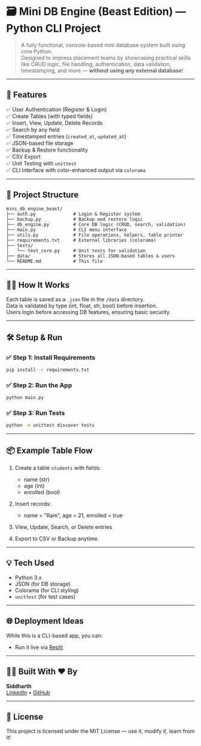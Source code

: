 # 🗃️ Mini DB Engine (Beast Edition) — Python CLI Project

> A fully functional, console-based mini database system built using core Python.  
> Designed to impress placement teams by showcasing practical skills like CRUD logic, file handling, authentication, data validation, timestamping, and more — **without using any external database**!

---

## 🚀 Features

✅ User Authentication (Register & Login)  
✅ Create Tables (with typed fields)  
✅ Insert, View, Update, Delete Records  
✅ Search by any field  
✅ Timestamped entries (`created_at`, `updated_at`)  
✅ JSON-based file storage  
✅ Backup & Restore functionality  
✅ CSV Export  
✅ Unit Testing with `unittest`  
✅ CLI Interface with color-enhanced output via `colorama`

---

## 📁 Project Structure

```
mini_db_engine_beast/
├── auth.py              # Login & Register system
├── backup.py            # Backup and restore logic
├── db_engine.py         # Core DB logic (CRUD, search, validation)
├── main.py              # CLI menu interface
├── utils.py             # File operations, helpers, table printer
├── requirements.txt     # External libraries (colorama)
├── tests/
│   └── test_core.py     # Unit tests for validation
├── data/                # Stores all JSON-based tables & users
└── README.md            # This file
```

---

## 🧑‍💻 How It Works

Each table is saved as a `.json` file in the `/data` directory.  
Data is validated by type (int, float, str, bool) before insertion.  
Users login before accessing DB features, ensuring basic security.

---

## 🛠 Setup & Run

### ✅ Step 1: Install Requirements
```bash
pip install -r requirements.txt
```

### ✅ Step 2: Run the App
```bash
python main.py
```

### ✅ Step 3: Run Tests
```bash
python -m unittest discover tests
```

---

## 📦 Example Table Flow

1. Create a table `students` with fields:
   - name (str)
   - age (int)
   - enrolled (bool)

2. Insert records:
   - name = "Ram", age = 21, enrolled = true

3. View, Update, Search, or Delete entries

4. Export to CSV or Backup anytime

---

## 💡 Tech Used

- Python 3.x
- JSON (for DB storage)
- Colorama (for CLI styling)
- `unittest` (for test cases)

---

## 🌐 Deployment Ideas

While this is a CLI-based app, you can:
- Run it live via [Replit](https://replit.com/@siddharthgowd00/MiniDBEngine)


---

## 🧑‍🎓 Built With ❤️ By

**Siddharth**  
[LinkedIn](https://www.linkedin.com/in/siddharthgowd/) • [GitHub](https://github.com/siddharthgowd)

---

## 📜 License

This project is licensed under the MIT License — use it, modify it, learn from it!
